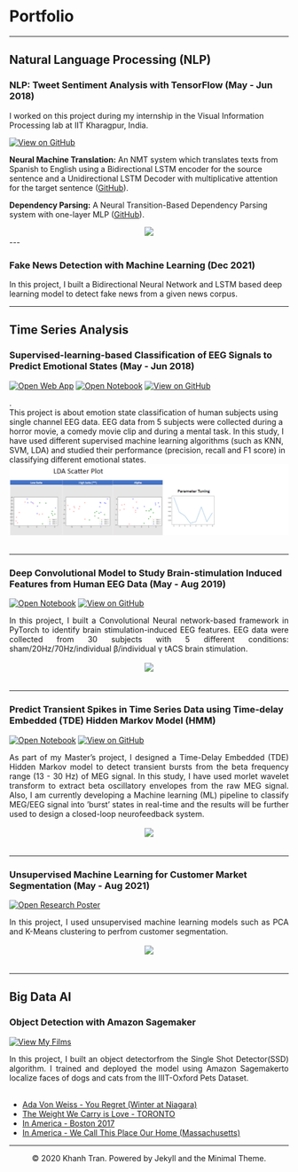 # Portfolio
---
## Natural Language Processing (NLP)

### NLP: Tweet Sentiment Analysis with TensorFlow (May - Jun 2018)

I worked on this project during my internship in the Visual Information Processing lab at IIT Kharagpur, India.

[![View on GitHub](https://img.shields.io/badge/GitHub-View_on_GitHub-blue?logo=GitHub)](https://github.com/chriskhanhtran/CS224n-NLP-Solutions/tree/master/assignments/)

**Neural Machine Translation:** An NMT system which translates texts from Spanish to English using a Bidirectional LSTM encoder for the source sentence and a Unidirectional LSTM Decoder with multiplicative attention for the target sentence ([GitHub](https://github.com/chriskhanhtran/CS224n-NLP-Solutions/tree/master/assignments/)).

**Dependency Parsing:** A Neural Transition-Based Dependency Parsing system with one-layer MLP ([GitHub](https://github.com/chriskhanhtran/CS224n-NLP-Assignments/tree/master/assignments/a3)).

<center><img src="images/nlp.png"/></center>
---

### Fake News Detection with Machine Learning (Dec 2021)

In this project, I built a Bidirectional Neural Network and LSTM based deep learning model to detect fake news from a given news corpus.

---

## Time Series Analysis

### Supervised-learning-based Classification of EEG Signals to Predict Emotional States (May - Jun 2018)

[![Open Web App](https://img.shields.io/badge/Heroku-Open_Web_App-blue?logo=Heroku)](http://credit-risk.herokuapp.com/)
[![Open Notebook](https://img.shields.io/badge/Jupyter-Open_Notebook-blue?logo=Jupyter)](https://github.com/chriskhanhtran/credit-risk-prediction/blob/master/documents/Notebook.ipynb)
[![View on GitHub](https://img.shields.io/badge/GitHub-View_on_GitHub-blue?logo=GitHub)](https://github.com/chriskhanhtran/credit-risk-prediction)

<div style="text-align: justify">.</div> This project is about emotion state classification of human subjects using single channel EEG data. EEG data from 5 subjects were collected during a horror movie, a comedy movie clip and during a mental task. In this study, I have used different supervised machine learning algorithms (such as KNN, SVM, LDA) and studied their performance (precision, recall and F1 score) in classifying different emotional states.
<br>
<center><img src="images/1.PNG"/></center>
<br>

---
### Deep Convolutional Model to Study Brain-stimulation Induced Features from Human EEG Data (May - Aug 2019)

[![Open Notebook](https://img.shields.io/badge/Jupyter-Open_Notebook-blue?logo=Jupyter)](projects/ames-house-price.html)
[![View on GitHub](https://img.shields.io/badge/GitHub-View_on_GitHub-blue?logo=GitHub)](https://github.com/chriskhanhtran/kaggle-house-price/blob/master/ames-house-price.ipynb)

<div style="text-align: justify"> In this project, I built a Convolutional Neural network-based framework in PyTorch to identify brain stimulation-induced EEG features. EEG data were collected from 30 subjects with 5 different conditions: sham/20Hz/70Hz/individual β/individual γ tACS brain stimulation.</div>
<br>
<center><img src="images/ames-house-price.jpg"/></center>
<br>

---
### Predict Transient Spikes in Time Series Data using Time-delay Embedded (TDE) Hidden Markov Model (HMM)

[![Open Notebook](https://img.shields.io/badge/Jupyter-Open_Notebook-blue?logo=Jupyter)](projects/breast-cancer.html)
[![View on GitHub](https://img.shields.io/badge/GitHub-View_on_GitHub-blue?logo=GitHub)](https://github.com/chriskhanhtran/predict-breast-cancer-with-rf-pca-svm/blob/master/breast-cancer.ipynb)

<div style="text-align: justify">As part of my Master’s project, I designed a Time-Delay Embedded (TDE) Hidden Markov model to detect transient bursts from the beta frequency range (13 - 30 Hz) of MEG signal. In this study, I have used morlet wavelet transform to extract beta oscillatory envelopes from the raw MEG signal. Also, I am currently developing a Machine learning (ML) pipeline to classify MEG/EEG signal into ’burst’ states in real-time and the results will be further used to design a closed-loop neurofeedback system.</div>
<br>
<center><img src="images/breast-cancer.png"/></center>
<br>

---
### Unsupervised Machine Learning for Customer Market Segmentation (May - Aug 2021)

[![Open Research Poster](https://img.shields.io/badge/PDF-Open_Research_Poster-blue?logo=adobe-acrobat-reader&logoColor=white)](pdf/bac2018.pdf)

<div style="text-align: justify">In this project, I used unsupervised machine learning models such as PCA and K-Means clustering to perfrom customer segmentation.</div>
<br>
<center><img src="images/bac2018.JPG"/></center>
<br>

---
## Big Data AI

### Object Detection with Amazon Sagemaker
[![View My Films](https://img.shields.io/badge/YouTube-View_My_Films-grey?logo=youtube&labelColor=FF0000)](https://www.youtube.com/watch?v=vfZwdEWgUPE)

<div style="text-align: justify">In this project, I built an object detectorfrom the Single Shot Detector(SSD) algorithm. I trained and deployed the model using Amazon Sagemakerto localize faces of dogs and cats from the IIIT-Oxford Pets Dataset.</div>
<br>

- [Ada Von Weiss - You Regret (Winter at Niagara)](https://www.youtube.com/watch?v=-5esqvmPnHI)
- [The Weight We Carry is Love - TORONTO](https://www.youtube.com/watch?v=vfZwdEWgUPE)
- [In America - Boston 2017](https://www.youtube.com/watch?v=YdXufiebgyc)
- [In America - We Call This Place Our Home (Massachusetts)](https://www.youtube.com/watch?v=jzfcM_iO0FU)

---
<center>© 2020 Khanh Tran. Powered by Jekyll and the Minimal Theme.</center>
